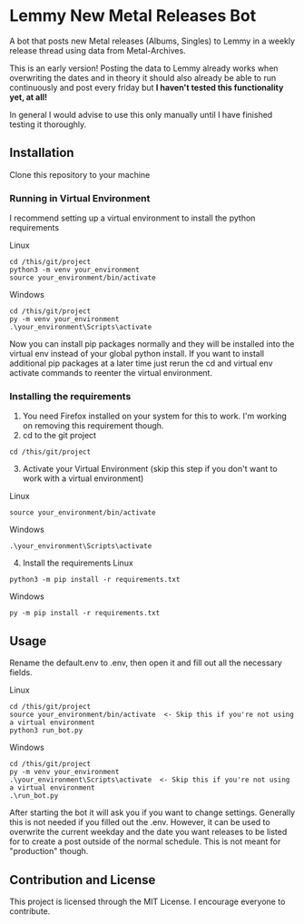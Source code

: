 # Lemmy New Metal Releases Bot
A bot that posts new Metal releases (Albums, Singles) to Lemmy in a weekly release thread using data from Metal-Archives.

This is an early version! Posting the data to Lemmy already works when overwriting the dates and in theory it should also already be able to run continuously and post every friday but **I haven't tested this functionality yet, at all!**

In general I would advise to use this only manually until I have finished testing it thoroughly.

## Installation
Clone this repository to your machine
### Running in Virtual Environment
I recommend setting up a virtual environment to install the python requirements

Linux
```
cd /this/git/project
python3 -m venv your_environment
source your_environment/bin/activate
```
Windows
```
cd /this/git/project
py -m venv your_environment
.\your_environment\Scripts\activate
```
Now you can install pip packages normally and they will be installed into the virtual env instead of your global python install. If you want to install additional pip packages at a later time just rerun the cd and virtual env activate commands to reenter the virtual environment.

### Installing the requirements

1. You need Firefox installed on your system for this to work. I'm working on removing this requirement though.
2. cd to the git project
```
cd /this/git/project
```
3. Activate your Virtual Environment (skip this step if you don't want to work with a virtual environment)

Linux
```
source your_environment/bin/activate
```
Windows
```
.\your_environment\Scripts\activate
```
4. Install the requirements
Linux
```
python3 -m pip install -r requirements.txt
```
Windows
```
py -m pip install -r requirements.txt
```
## Usage
Rename the default.env to .env, then open it and fill out all the necessary fields.

Linux
```
cd /this/git/project
source your_environment/bin/activate  <- Skip this if you're not using a virtual environment
python3 run_bot.py 
```
Windows
```
cd /this/git/project
py -m venv your_environment
.\your_environment\Scripts\activate  <- Skip this if you're not using a virtual environment
.\run_bot.py 
```

After starting the bot it will ask you if you want to change settings. Generally this is not needed if you filled out the .env. However, it can be used to overwrite the current weekday and the date you want releases to be listed for to create a post outside of the normal schedule. This is not meant for "production" though.

## Contribution and License
This project is licensed through the MIT License. I encourage everyone to contribute.
